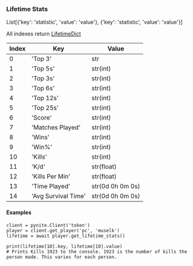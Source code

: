### Lifetime Stats

List\[{'key': 'statistic', 'value': 'value'}, {'key': 'statistic', 'value': 'value'}\]

All indexes return [LifetimeDict](https://github.com/cree-py/pynite/blob/master/docs/main.md#lifetimedict)

Index | Key | Value |
|-----|------|------|
| 0 | 'Top 3' | str |
| 1 | 'Top 5s' | str(int) |
| 2 | 'Top 3s' | str(int) |
| 3 | 'Top 6s' | str(int) |
| 4 | 'Top 12s' | str(int) |
| 5 | 'Top 25s' | str(int) |
| 6 | 'Score' | str(int) |
| 7 | 'Matches Played' | str(int) |
| 8 | 'Wins' | str(int) |
| 9 | 'Win%' | str(int) |
| 10 | 'Kills' | str(int) |
| 11 | 'K/d' | str(float) |
| 12 | 'Kills Per Min' | str(float) |
| 13 | 'Time Played' | str(0d 0h 0m 0s) |
| 14 | 'Avg Survival Time' | str(0d 0h 0m 0s) |

#### Examples

```
client = pynite.Client('token')
player = client.get_player('pc', 'muselk')
lifetime = await player.get_lifetime_stats()

print(lifetime[10].key, lifetime[10].value)
# Prints Kills 1923 to the console. 1923 is the number of kills the person made. This varies for each person.
```
